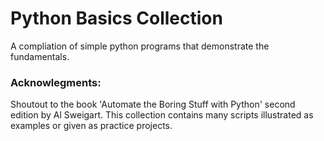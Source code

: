 # Python Basics Collection
A compliation of simple python programs that demonstrate the fundamentals.

### Acknowlegments:
Shoutout to the book 'Automate the Boring Stuff with Python' second edition by Al Sweigart. This collection contains many scripts illustrated as examples or given as practice projects.
